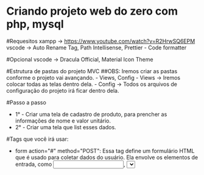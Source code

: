 # Criando projeto web do zero com php, mysql

#Requesitos
    xampp -> https://www.youtube.com/watch?v=R2HrwSQ6EPM
    vscode -> Auto Rename Tag, Path Intellisense, Prettier - Code formatter
    
#Opcional 
    vscode -> Dracula Official, Material Icon Theme

#Estrutura de pastas do projeto MVC
##OBS: Iremos criar as pastas conforme o projeto vai avançando.
    - Views, Config
    - Views -> Iremos colocar todas as telas dentro dela.
    - Config -> Todos os arquivos de configuração do projeto irá ficar dentro dela.


#Passo a passo
 - 1° - Criar uma tela de cadastro de produto, para prencher as informações de nome e valor unitário.
 - 2° - Criar uma tela que list esses dados.

#Tags que você irá usar:
   - form action="#" method="POST": Essa tag define um formulário HTML que é usado para coletar dados do usuário. Ela envolve os elementos de entrada, como <input>, <select>, <textarea>, etc., que serão submetidos ao servidor para processamento. O atributo action especifica para onde os dados do formulário serão enviados, e o atributo method define o método HTTP a ser usado (geralmente POST ou GET).
 
 - <label>: Essa tag define uma etiqueta de texto descritiva para um elemento de entrada em um formulário. Ela está associada a um elemento de entrada usando o atributo for, que deve ter o mesmo valor do atributo id do elemento de entrada correspondente. Isso permite que o usuário clique no rótulo para focar ou selecionar o elemento de entrada associado.
    - <input>: Essa tag é usada para criar um campo de entrada em um formulário. Ela pode ter diferentes tipos, como text, number, email, checkbox, radio, entre outros. O atributo name define o nome do campo, que será usado para identificar o valor do campo quando o formulário for submetido.
    - <button>: Essa tag cria um botão clicável em um formulário ou em qualquer parte da página. Ela pode ser usada para enviar um formulário (usando o atributo type="submit"), executar um script JavaScript (usando o atributo onclick), ou realizar outras ações interativas.
    - <table>: Essa tag é usada para criar uma tabela HTML. Ela envolve as linhas e as células da tabela e é usada para exibir dados tabulares. As tabelas são compostas por <tr> (linhas) e <td> (células).
    - <thead>, <tr>, <th>: Essas tags são usadas para definir o cabeçalho de uma tabela. <thead> é usado para agrupar o conteúdo do cabeçalho da tabela, <tr> define uma linha na tabela e <th> define uma célula de cabeçalho. As células de cabeçalho são usadas para rotular as colunas da tabela.
    - <tbody>, <tr>, <td>: Essas tags são usadas para definir o corpo da tabela. <tbody> é usado para agrupar o conteúdo do corpo da tabela, <tr> define uma linha na tabela e <td> define uma célula de dados. As células de dados contêm o conteúdo real da tabela.


